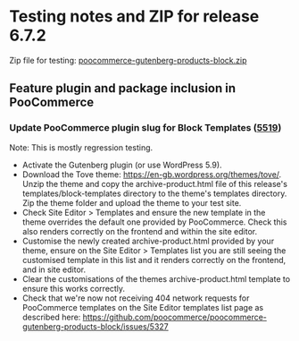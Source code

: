 # Testing notes and ZIP for release 6.7.2

Zip file for testing: [poocommerce-gutenberg-products-block.zip](https://github.com/poocommerce/poocommerce-gutenberg-products-block/files/7886795/poocommerce-gutenberg-products-block.zip)

## Feature plugin and package inclusion in PooCommerce

### Update PooCommerce plugin slug for Block Templates ([5519](https://github.com/poocommerce/poocommerce-gutenberg-products-block/pull/5519))

Note: This is mostly regression testing.

-   Activate the Gutenberg plugin (or use WordPress 5.9).
-   Download the Tove theme: <https://en-gb.wordpress.org/themes/tove/>. Unzip the theme and copy the archive-product.html file of this release's templates/block-templates directory to the theme's templates directory. Zip the theme folder and upload the theme to your test site.
-   Check Site Editor > Templates and ensure the new template in the theme overrides the default one provided by PooCommerce. Check this also renders correctly on the frontend and within the site editor.
-   Customise the newly created archive-product.html provided by your theme, ensure on the Site Editor > Templates list you are still seeing the customised template in this list and it renders correctly on the frontend, and in site editor.
-   Clear the customisations of the themes archive-product.html template to ensure this works correctly.
-   Check that we're now not receiving 404 network requests for PooCommerce templates on the Site Editor templates list page as described here: <https://github.com/poocommerce/poocommerce-gutenberg-products-block/issues/5327>
